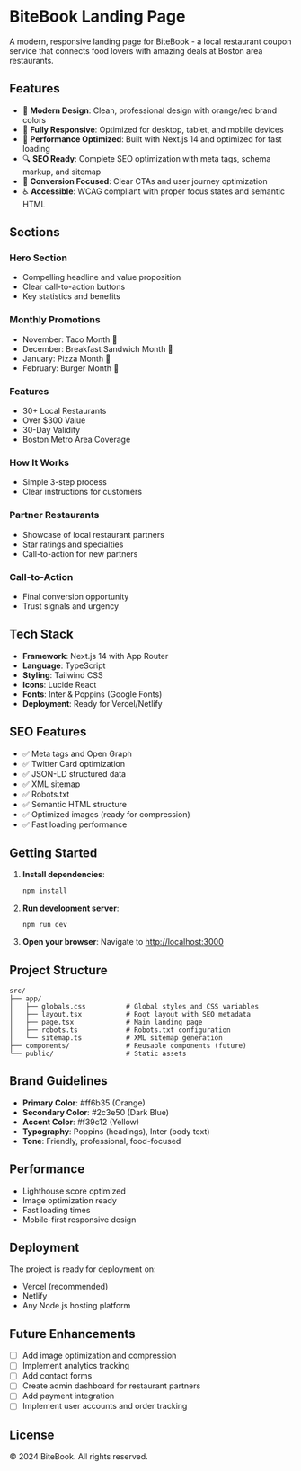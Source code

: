 # BiteBook Landing Page

A modern, responsive landing page for BiteBook - a local restaurant coupon service that connects food lovers with amazing deals at Boston area restaurants.

## Features

- 🎨 **Modern Design**: Clean, professional design with orange/red brand colors
- 📱 **Fully Responsive**: Optimized for desktop, tablet, and mobile devices
- 🚀 **Performance Optimized**: Built with Next.js 14 and optimized for fast loading
- 🔍 **SEO Ready**: Complete SEO optimization with meta tags, schema markup, and sitemap
- 🎯 **Conversion Focused**: Clear CTAs and user journey optimization
- ♿ **Accessible**: WCAG compliant with proper focus states and semantic HTML

## Sections

### Hero Section
- Compelling headline and value proposition
- Clear call-to-action buttons
- Key statistics and benefits

### Monthly Promotions
- November: Taco Month 🌮
- December: Breakfast Sandwich Month 🥪
- January: Pizza Month 🍕
- February: Burger Month 🍔

### Features
- 30+ Local Restaurants
- Over $300 Value
- 30-Day Validity
- Boston Metro Area Coverage

### How It Works
- Simple 3-step process
- Clear instructions for customers

### Partner Restaurants
- Showcase of local restaurant partners
- Star ratings and specialties
- Call-to-action for new partners

### Call-to-Action
- Final conversion opportunity
- Trust signals and urgency

## Tech Stack

- **Framework**: Next.js 14 with App Router
- **Language**: TypeScript
- **Styling**: Tailwind CSS
- **Icons**: Lucide React
- **Fonts**: Inter & Poppins (Google Fonts)
- **Deployment**: Ready for Vercel/Netlify

## SEO Features

- ✅ Meta tags and Open Graph
- ✅ Twitter Card optimization
- ✅ JSON-LD structured data
- ✅ XML sitemap
- ✅ Robots.txt
- ✅ Semantic HTML structure
- ✅ Optimized images (ready for compression)
- ✅ Fast loading performance

## Getting Started

1. **Install dependencies**:
   ```bash
   npm install
   ```

2. **Run development server**:
   ```bash
   npm run dev
   ```

3. **Open your browser**:
   Navigate to [http://localhost:3000](http://localhost:3000)

## Project Structure

```
src/
├── app/
│   ├── globals.css          # Global styles and CSS variables
│   ├── layout.tsx           # Root layout with SEO metadata
│   ├── page.tsx             # Main landing page
│   ├── robots.ts            # Robots.txt configuration
│   └── sitemap.ts           # XML sitemap generation
├── components/              # Reusable components (future)
└── public/                  # Static assets
```

## Brand Guidelines

- **Primary Color**: #ff6b35 (Orange)
- **Secondary Color**: #2c3e50 (Dark Blue)
- **Accent Color**: #f39c12 (Yellow)
- **Typography**: Poppins (headings), Inter (body text)
- **Tone**: Friendly, professional, food-focused

## Performance

- Lighthouse score optimized
- Image optimization ready
- Fast loading times
- Mobile-first responsive design

## Deployment

The project is ready for deployment on:
- Vercel (recommended)
- Netlify
- Any Node.js hosting platform

## Future Enhancements

- [ ] Add image optimization and compression
- [ ] Implement analytics tracking
- [ ] Add contact forms
- [ ] Create admin dashboard for restaurant partners
- [ ] Add payment integration
- [ ] Implement user accounts and order tracking

## License

© 2024 BiteBook. All rights reserved.